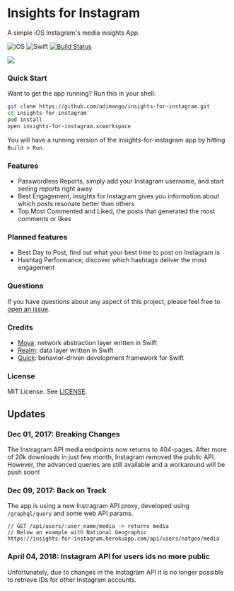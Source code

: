 # Insights for Instagram
A simple iOS Instagram's media insights App.

![iOS](https://img.shields.io/badge/iOS-10.0%2B-blue.svg)
![Swift](https://img.shields.io/badge/Swift-4-blue.svg)
[![Build Status](https://travis-ci.org/adimango/insights-for-instagram.svg?branch=master)](https://travis-ci.org/adimango/insights-for-instagram)

![](screenshots/app-github-header.png)

### Quick Start

Want to get the app running? Run this in your shell:

```sh
git clone https://github.com/adimango/insights-for-instagram.git
cd insights-for-instagram
pod install
open insights-for-instagram.xcworkspace
```

You will have a running version of the insights-for-instagram app by hitting `Build > Run`.

### Features

* Passwordless Reports, simply add your Instagram username, and start seeing reports right away
* Best Engagement, insights for Instagram gives you information about which posts resonate better than others
* Top Most Commented and Liked, the posts that generated the most comments or likes

### Planned features

* Best Day to Post, find out what your best time to post on Instagram is
* Hashtag Performance, discover which hashtags deliver the most engagement

### Questions

If you have questions about any aspect of this project, please feel free to
[open an issue](https://github.com/adimango/insights-for-instagram/issues/new).

### Credits

- [Moya][]: network abstraction layer written in Swift
- [Realm][]: data layer written in Swift
- [Quick][]: behavior-driven development framework for Swift

### License

MIT License. See [LICENSE](LICENSE).

[Moya]:https://github.com/Moya/Moya
[Realm]:https://realm.io/docs/swift/latest/
[Quick]:https://github.com/Quick/Quick

## Updates

### Dec 01, 2017: Breaking Changes

The Instragram API media endpoints now returns to 404-pages. After more of 20k downloads in just few month, Instagram removed the public API. However, the advanced queries are still available and a workaround will be push soon!

### Dec 09, 2017: Back on Track

The app is using a new Instragram API proxy, developed using `/graphql/query` and some web API params.

```
// GET /api/users/:user_name/media -> returns media
// Below an example with National Geographic
https://insights-for-instagram.herokuapp.com/api/users/natgeo/media 
```

### April 04, 2018: Instagram API for users ids no more public 

Unfortunately, due to changes in the Instagram API it is no longer possible to retrieve IDs for other Instagram accounts. 

